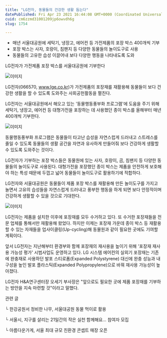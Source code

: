 ```yaml
---
title: "LG전자, 동물들의 건강한 생활 돕는다"
datePublished: Fri Apr 23 2021 16:44:08 GMT+0000 (Coordinated Universal Time)
cuid: cm6zzmd31001209jp6owvdh6g
slug: 1754

---
```



- 매년 서울대공원에 세탁기, 냉장고, 에어컨 등 가전제품의 포장 박스 400개씩 기부
- 포장 박스는 사자, 호랑이, 침팬지 등 다양한 동물들의 놀이도구로 사용
- 동물들의 고유한 습성 이끌어내 보다 다양한 행동을 나타내도록 도와

LG전자가 가전제품 포장 박스를 서울대공원에 기부한다

![이미지](https://cdn.hashnode.com/res/hashnode/image/upload/v1739248443942/d66c0870-d8e4-497b-9426-a57f39497faf.jpeg)

LG전자(066570, www.lge.co.kr)가 가전제품의 포장재를 재활용해 동물들이 보다 건강한 생활을 할 수 있도록 도와주는 사회공헌활동을 펼친다.

LG전자는 서울대공원에서 해오고 있는 '동물행동풍부화 프로그램'에 도움을 주기 위해 세탁기, 냉장고, 에어컨 등 대형가전을 포장하는 데 사용했던 종이 박스를 올해부터 매년 400개씩 기부한다.

![이미지](https://cdn.hashnode.com/res/hashnode/image/upload/v1739248446482/062f9c22-b19a-417c-981d-62da04ab9002.jpeg)

동물행동풍부화 프로그램은 동물들이 타고난 습성을 자연스럽게 드러내고 스트레스를 줄일 수 있도록 동물들의 생활 공간을 자연과 유사하게 만들어줘 보다 건강하게 생활할 수 있도록 도와주는 것이다.

LG전자가 기부하는 포장 박스들은 동물원에 있는 사자, 호랑이, 곰, 침팬지 등 다양한 동물들의 놀이도구로 사용된다. 대형가전을 포장했던 종이 박스는 제품을 안전하게 보호해야 하는 특성 때문에 두껍고 넓어 동물들이 놀이도구로 활용하기에 적합하다.

LG전자와 서울대공원은 동물들이 제품 포장 박스를 재활용해 만든 놀이도구를 가지고 놀면서 고유의 습성들을 자연스럽게 드러내고 풍부한 행동을 하게 되면 보다 안정적이며 건강하게 생활할 수 있을 것으로 기대한다.

![이미지](https://cdn.hashnode.com/res/hashnode/image/upload/v1739248448694/205a47f4-5ffa-4f33-871f-127d92d119d0.jpeg)

LG전자는 제품을 설치한 이후에 포장재를 모두 수거하고 있다. 또 수거한 포장재들을 전문 업체를 통해서만 재활용해 왔었다. 하지만 이제는 포장재 가운데 종이 박스 등 재활용할 수 있는 자재들을 업사이클링(Up-cycling)해 동물원과 같이 필요한 곳에도 기여할 계획이다.

앞서 LG전자는 지난해부터 환경부와 함께 포장재의 재사용을 높이기 위해 '포장재 재사용 가능성 평가' 시범사업도 운영하고 있다. LG 시스템 에어컨의 실외기 포장재는 기존에 완충재로 사용하던 발포 스티로폼(Expanded Polystyrene) 대신에 완충 성능과 내구성을 높인 발포 플라스틱(Expanded Polypropylene)으로 바꿔 재사용 가능성이 높아졌다.

LG전자 H&A연구센터장 오세기 부사장은 "앞으로도 필요한 곳에 제품 포장재를 기부하는 방안을 지속 마련할 것"이라고 말했다.

관련 글

└ 한강공원서 정비한 나무, 서울대공원 동물 먹이로 활용

└ 서울시, 지구를 살리는 21일간의 작은 실천 함께해요… 참여자 모집

└ 아름다운가게, 서울 최대 규모 친환경 콘셉트 매장 오픈